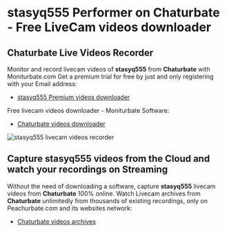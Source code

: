 # stasyq555 Performer on Chaturbate - Free LiveCam videos downloader

## Chaturbate Live Videos Recorder

Monitor and record livecam videos of **stasyq555** from **Chaturbate** with Moniturbate.com
Get a premium trial for free by just and only registering with your Email address:
* [stasyq555 Premium videos downloader](https://moniturbate.com/request-demo-licence-key.html)

Free livecam videos downloader - Moniturbate Software:
* [Chaturbate videos downloader](https://moniturbate.com/moniturbate-download-software.html)

![stasyq555 livecam videos recorder](https://peachurnet.com/templates/moniturbate-software.png)


## Capture stasyq555 videos from the Cloud and watch your recordings on Streaming

Without the need of downloading a software, capture **stasyq555** livecam videos from **Chaturbate** 100% online.
Watch Livecam archives from **Chaturbate** unlimitedly from thousands of existing recordings, only on Peachurbate.com and its websites network:
* [Chaturbate videos archives](https://peachurnet.com/)